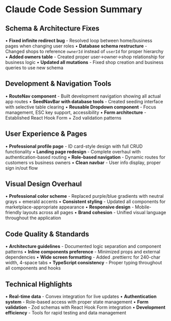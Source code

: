# Claude Code Session Summary

## Schema & Architecture Fixes
• **Fixed infinite redirect bug** - Resolved loop between home/business pages when changing user roles
• **Database schema restructure** - Changed shops to reference `ownerId` instead of `userId` for proper hierarchy
• **Added owners table** - Created proper user→owner→shop relationship for business logic
• **Updated all mutations** - Fixed shop creation and business queries to use new schema

## Development & Navigation Tools
• **RouteNav component** - Built development navigation showing all actual app routes
• **SeedNavBar with database tools** - Created seeding interface with selective table clearing
• **Reusable Dropdown component** - Focus management, ESC key support, accessibility
• **Form architecture** - Established React Hook Form + Zod validation patterns

## User Experience & Pages
• **Professional profile page** - ID card-style design with full CRUD functionality
• **Landing page redesign** - Complete overhaul with authentication-based routing
• **Role-based navigation** - Dynamic routes for customers vs business owners
• **Clean navbar** - User info display, proper sign in/out flow

## Visual Design Overhaul
• **Professional color scheme** - Replaced purple/blue gradients with neutral grays + emerald accents
• **Consistent styling** - Updated all components for marketplace-appropriate appearance
• **Responsive design** - Mobile-friendly layouts across all pages
• **Brand cohesion** - Unified visual language throughout the application

## Code Quality & Standards
• **Architecture guidelines** - Documented logic separation and component patterns
• **Inline components preference** - Minimized props and external dependencies
• **Wide screen formatting** - Added .prettierrc for 240-char width, 4-space tabs
• **TypeScript consistency** - Proper typing throughout all components and hooks

## Technical Highlights
• **Real-time data** - Convex integration for live updates
• **Authentication system** - Role-based access with proper state management
• **Form validation** - Zod schemas with React Hook Form integration
• **Development efficiency** - Tools for rapid testing and data management